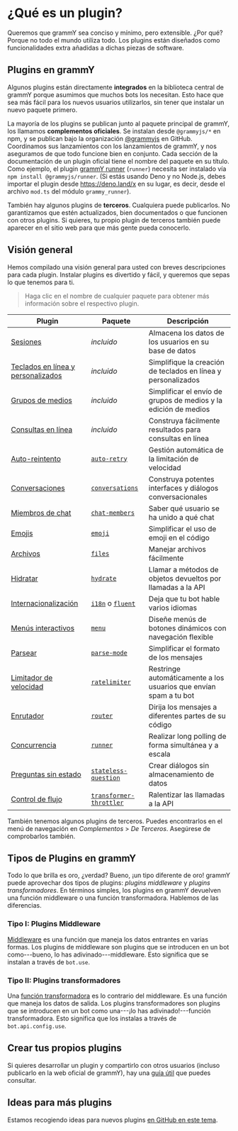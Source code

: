 # ¿Qué es un plugin?

Queremos que grammY sea conciso y mínimo, pero extensible.
¿Por qué?
Porque no todo el mundo utiliza todo.
Los plugins están diseñados como funcionalidades extra añadidas a dichas piezas de software.

## Plugins en grammY

Algunos plugins están directamente **integrados** en la biblioteca central de grammY porque asumimos que muchos bots los necesitan.
Esto hace que sea más fácil para los nuevos usuarios utilizarlos, sin tener que instalar un nuevo paquete primero.

La mayoría de los plugins se publican junto al paquete principal de grammY, los llamamos **complementos oficiales**.
Se instalan desde `@grammyjs/*` en npm, y se publican bajo la organización [@grammyjs](https://github.com/grammyjs) en GitHub.
Coordinamos sus lanzamientos con los lanzamientos de grammY, y nos aseguramos de que todo funcione bien en conjunto.
Cada sección de la documentación de un plugin oficial tiene el nombre del paquete en su título.
Como ejemplo, el plugin [grammY runner](./runner) (`runner`) necesita ser instalado vía `npm install @grammyjs/runner`.
(Si estás usando Deno y no Node.js, debes importar el plugin desde <https://deno.land/x> en su lugar, es decir, desde el archivo `mod.ts` del módulo `grammy_runner`).

También hay algunos plugins de **terceros**.
Cualquiera puede publicarlos.
No garantizamos que estén actualizados, bien documentados o que funcionen con otros plugins.
Si quieres, tu propio plugin de terceros también puede aparecer en el sitio web para que más gente pueda conocerlo.

## Visión general

Hemos compilado una visión general para usted con breves descripciones para cada plugin.
Instalar plugins es divertido y fácil, y queremos que sepas lo que tenemos para ti.

> Haga clic en el nombre de cualquier paquete para obtener más información sobre el respectivo plugin.

| Plugin                                           | Paquete                                            | Descripción                                                       |
| ------------------------------------------------ | -------------------------------------------------- | ----------------------------------------------------------------- |
| [Sesiones](./session)                            | _incluido_                                         | Almacena los datos de los usuarios en su base de datos            |
| [Teclados en línea y personalizados](./keyboard) | _incluido_                                         | Simplifique la creación de teclados en línea y personalizados     |
| [Grupos de medios](./media-group)                | _incluido_                                         | Simplificar el envío de grupos de medios y la edición de medios   |
| [Consultas en línea](./inline-query)             | _incluido_                                         | Construya fácilmente resultados para consultas en línea           |
| [Auto-reintento](./auto-retry)                   | [`auto-retry`](./auto-retry)                       | Gestión automática de la limitación de velocidad                  |
| [Conversaciones](./conversations)                | [`conversations`](./conversations)                 | Construya potentes interfaces y diálogos conversacionales         |
| [Miembros de chat](./chat-members)               | [`chat-members`](./chat-members)                   | Saber qué usuario se ha unido a qué chat                          |
| [Emojis](./emoji)                                | [`emoji`](./emoji)                                 | Simplificar el uso de emoji en el código                          |
| [Archivos](./files)                              | [`files`](./files)                                 | Manejar archivos fácilmente                                       |
| [Hidratar](./hydrate)                            | [`hydrate`](./hydrate)                             | Llamar a métodos de objetos devueltos por llamadas a la API       |
| [Internacionalización](./i18n)                   | [`i18n`](./i18n) o [`fluent`](./fluent)            | Deja que tu bot hable varios idiomas                              |
| [Menús interactivos](./menu)                     | [`menu`](./menu)                                   | Diseñe menús de botones dinámicos con navegación flexible         |
| [Parsear](./parse-mode)                          | [`parse-mode`](./parse-mode)                       | Simplificar el formato de los mensajes                            |
| [Limitador de velocidad](./ratelimiter)          | [`ratelimiter`](./ratelimiter)                     | Restringe automáticamente a los usuarios que envían spam a tu bot |
| [Enrutador](./router)                            | [`router`](./router)                               | Dirija los mensajes a diferentes partes de su código              |
| [Concurrencia](./runner)                         | [`runner`](./runner)                               | Realizar long polling de forma simultánea y a escala              |
| [Preguntas sin estado](./stateless-question)     | [`stateless-question`](./stateless-question)       | Crear diálogos sin almacenamiento de datos                        |
| [Control de flujo](./transformer-throttler)      | [`transformer-throttler`](./transformer-throttler) | Ralentizar las llamadas a la API                                  |

También tenemos algunos plugins de terceros.
Puedes encontrarlos en el menú de navegación en _Complementos_ > _De Terceros_.
Asegúrese de comprobarlos también.

## Tipos de Plugins en grammY

Todo lo que brilla es oro, ¿verdad?
Bueno, ¡un tipo diferente de oro!
grammY puede aprovechar dos tipos de plugins: _plugins middleware_ y _plugins transformadores_.
En términos simples, los plugins en grammY devuelven una función middleware o una función transformadora.
Hablemos de las diferencias.

### Tipo I: Plugins Middleware

[Middleware](../guide/middleware) es una función que maneja los datos entrantes en varias formas.
Los plugins de middleware son plugins que se introducen en un bot como---bueno, lo has adivinado---middleware.
Esto significa que se instalan a través de `bot.use`.

### Tipo II: Plugins transformadores

Una [función transformadora](../advanced/transformers) es lo contrario del middleware.
Es una función que maneja los datos de salida.
Los plugins transformadores son plugins que se introducen en un bot como una---¡lo has adivinado!---función transformadora.
Esto significa que los instalas a través de `bot.api.config.use`.

## Crear tus propios plugins

Si quieres desarrollar un plugin y compartirlo con otros usuarios (incluso publicarlo en la web oficial de grammY), hay una [guía útil](./guide) que puedes consultar.

## Ideas para más plugins

Estamos recogiendo ideas para nuevos plugins [en GitHub en este tema](https://github.com/grammyjs/grammY/issues/110).
